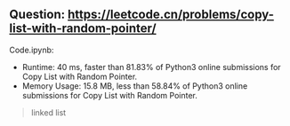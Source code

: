 ## Question: https://leetcode.cn/problems/copy-list-with-random-pointer/

Code.ipynb:
* Runtime: 40 ms, faster than 81.83% of Python3 online submissions for Copy List with Random Pointer.
* Memory Usage: 15.8 MB, less than 58.84% of Python3 online submissions for Copy List with Random Pointer.
> linked list
